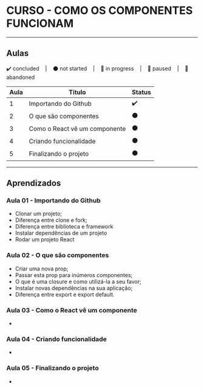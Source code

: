 # CURSO - COMO OS COMPONENTES FUNCIONAM

--- 

## Aulas
<p>
  ✔️ concluded &nbsp;&nbsp;&nbsp;|&nbsp;&nbsp;&nbsp;
  ⚫ not started &nbsp;&nbsp;&nbsp;|&nbsp;&nbsp;&nbsp;
  🔵 in progress &nbsp;&nbsp;&nbsp;|&nbsp;&nbsp;&nbsp;
  🔶 paused &nbsp;&nbsp;&nbsp;|&nbsp;&nbsp;&nbsp;
  🔴 abandoned 
</p>

| Aula | Titulo | Status |
| --- | --- | --- |
| 1 | Importando do Github | ✔️ |
| 2 | O que são componentes | ⚫ |
| 3 | Como o React vê um componente | ⚫ |
| 4 | Criando funcionalidade | ⚫ |
| 5 | Finalizando o projeto | ⚫ |

---

## Aprendizados

### Aula 01 - Importando do Github
<ul>
  <li>Clonar um projeto;</li>
  <li>Diferença entre clone e fork;</li>
  <li>Diferença entre biblioteca e framework</li>
  <li>Instalar dependências de um projeto</li>
  <li>Rodar um projeto React</li>
</ul>

### Aula 02 - O que são componentes
<ul>
  <li>Criar uma nova prop;</li>
  <li>Passar esta prop para inúmeros componentes;</li>
  <li>O que é uma closure e como utilizá-la a seu favor;</li>
  <li>Instalar novas dependências na sua aplicação;</li>
  <li>Diferença entre export e export default.</li>
</ul>

### Aula 03 - Como o React vê um componente
<ul>
  <li></li>
</ul>

### Aula 04 - Criando funcionalidade
<ul>
  <li></li>
</ul>

### Aula 05 - Finalizando o projeto
<ul>
  <li></li>
</ul>